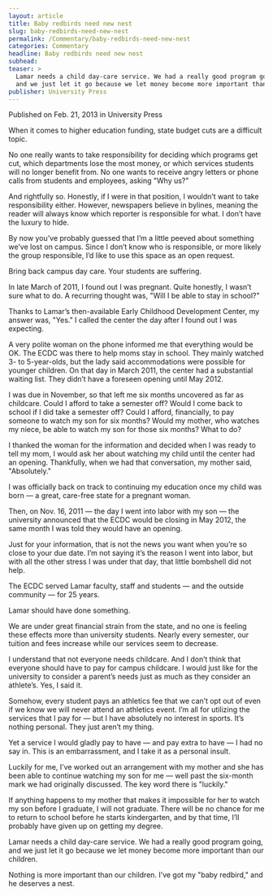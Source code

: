 ```yaml
---
layout: article
title: Baby redbirds need new nest
slug: baby-redbirds-need-new-nest
permalink: /Commentary/baby-redbirds-need-new-nest
categories: Commentary
headline: Baby redbirds need new nest
subhead: 
teaser: >
  Lamar needs a child day-care service. We had a really good program going, 
  and we just let it go because we let money become more important than our children.
publisher: University Press
---
```


Published on Feb. 21, 2013 in University Press

When it comes to higher education funding, state budget cuts are a difficult topic.

No one really wants to take responsibility for deciding which programs get cut, which departments lose the most money, or which services students will no longer benefit from. No one wants to receive angry letters or phone calls from students and employees, asking "Why us?"

And rightfully so. Honestly, if I were in that position, I wouldn’t want to take responsibility either. However, newspapers believe in bylines, meaning the reader will always know which reporter is responsible for what. I don’t have the luxury to hide.

By now you’ve probably guessed that I’m a little peeved about something we’ve lost on campus. Since I don’t know who is responsible, or more likely the group responsible, I’d like to use this space as an open request.

Bring back campus day care. Your students are suffering.

In late March of 2011, I found out I was pregnant. Quite honestly, I wasn’t sure what to do. A recurring thought was, "Will I be able to stay in school?"

Thanks to Lamar’s then-available Early Childhood Development Center, my answer was, "Yes." I called the center the day after I found out I was expecting.

A very polite woman on the phone informed me that everything would be OK. The ECDC was there to help moms stay in school. They mainly watched 3- to 5-year-olds, but the lady said accommodations were possible for younger children. On that day in March 2011, the center had a substantial waiting list. They didn’t have a foreseen opening until May 2012.

I was due in November, so that left me six months uncovered as far as childcare. Could I afford to take a semester off? Would I come back to school if I did take a semester off? Could I afford, financially, to pay someone to watch my son for six months? Would my mother, who watches my niece, be able to watch my son for those six months? What to do?

I thanked the woman for the information and decided when I was ready to tell my mom, I would ask her about watching my child until the center had an opening. Thankfully, when we had that conversation, my mother said, "Absolutely."

I was officially back on track to continuing my education once my child was born — a great, care-free state for a pregnant woman.

Then, on Nov. 16, 2011 — the day I went into labor with my son — the university announced that the ECDC would be closing in May 2012, the same month I was told they would have an opening.

Just for your information, that is not the news you want when you’re so close to your due date. I’m not saying it’s the reason I went into labor, but with all the other stress I was under that day, that little bombshell did not help.

The ECDC served Lamar faculty, staff and students — and the outside community — for 25 years.

Lamar should have done something.

We are under great financial strain from the state, and no one is feeling these effects more than university students. Nearly every semester, our tuition and fees increase while our services seem to decrease. 

I understand that not everyone needs childcare. And I don’t think that everyone should have to pay for campus childcare. I would just like for the university to consider a parent’s needs just as much as they consider an athlete’s. Yes, I said it.

Somehow, every student pays an athletics fee that we can’t opt out of even if we know we will never attend an athletics event. I’m all for utilizing the services that I pay for — but I have absolutely no interest in sports. It’s nothing personal. They just aren’t my thing.

Yet a service I would gladly pay to have — and pay extra to have — I had no say in. This is an embarrassment, and I take it as a personal insult.

Luckily for me, I’ve worked out an arrangement with my mother and she has been able to continue watching my son for me — well past the six-month mark we had originally discussed. The key word there is "luckily."

If anything happens to my mother that makes it impossible for her to watch my son before I graduate, I will not graduate. There will be no chance for me to return to school before he starts kindergarten, and by that time, I’ll probably have given up on getting my degree.

Lamar needs a child day-care service. We had a really good program going, and we just let it go because we let money become more important than our children.

Nothing is more important than our children. I’ve got my "baby redbird," and he deserves a nest.


